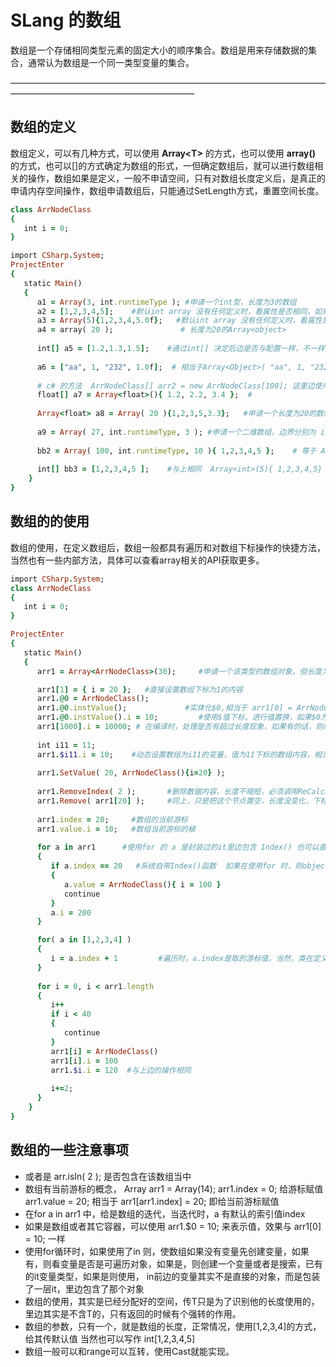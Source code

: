 # SLang 的数组 
数组是一个存储相同类型元素的固定大小的顺序集合。数组是用来存储数据的集合，通常认为数组是一个同一类型变量的集合。

—————————————————————————————————————————————————————————


## 数组的定义 
数组定义，可以有几种方式，可以使用 **Array\<T>** 的方式，也可以使用 **array()** 的方式，也可以[]的方式确定为数组的形式，一但确定数组后，就可以进行数组相关的操作，数组如果是定义，一般不申请空间，只有对数组长度定义后，是真正的申请内存空间操作，数组申请数组后，只能通过SetLength方式，重置空间长度。

```ruby 
class ArrNodeClass
{
   int i = 0;
}

import CSharp.System;
ProjectEnter
{
   static Main()
   {
      a1 = Array(3, int.runtimeType ); #申请一个int型，长度为3的数组
      a2 = [1,2,3,4,5];    #默认int array 没有任何定义时，看属性是否相同，如果相同则决定该数组类型  相当于Array(5, int.runtimeType ){1,2,3,4,5}
      a3 = Array(5){1,2,3,4,5.0f};   #默认int array 没有任何定义时，看属性是否相同，如果相同则决定该数组类型  相当于Array<float>(5){1.0,2.0,3.0,4.0,5.0}        
      a4 = array( 20 );               # 长度为20的Array<object>
             
      int[] a5 = [1.2,1.3,1.5];    #通过int[] 决定后边是否与配置一样，不一样时，使用提示，否则使用强制转换如果类型不一样 相当于 Array<float>{ 1.2, 1.3, 1.5};
        
      a6 = ["aa", 1, "232", 1.0f];  # 相当于Array<Object>( "aa", 1, "232", 1.0f, XC() );
        
      # c# 的方法  ArrNodeClass[] arr2 = new ArrNodeClass[100]; 这里边使用的是 arr2 = ArrClass2[100];
      float[] a7 = Array<float>(){ 1.2, 2.2, 3.4 };  #   
        
      Array<float> a8 = Array( 20 ){1,2,3,5,3.3};   #申请一个长度为20的数组
       
      a9 = Array( 27, int.runtimeType, 3 ); #申请一个二维数组，边界分别为 int[9,3]
      
      bb2 = Array( 100, int.runtimeType, 10 ){ 1,2,3,4,5 };    # 等于 Array<int>( 100, 10 )  {1,2,3,4,5};        
             
      int[] bb3 = [1,2,3,4,5 ];    #与上相同  Array<int>(5){ 1,2,3,4,5}
    }
}
```
## 数组的的使用
数组的使用，在定义数组后，数组一般都具有遍历和对数组下标操作的快捷方法，当然也有一些内部方法，具体可以查看array相关的API获取更多。

```ruby 
import CSharp.System;
class ArrNodeClass
{
   int i = 0;
}

ProjectEnter
{
   static Main()
   {
      arr1 = Array<ArrNodeClass>(30);     #申请一个该类型的数组对象，但长度为0

      arr1[1] = { i = 20 };   #直接设置数组下标为1的内容
      arr1.@0 = ArrNodeClass();
      arr1.@0.instValue();             #实体化$0,相当于 arr1[0] = ArrNodeClass();
      arr1.@0.instValue().i = 10;         #使用$值下标，进行值置换，如果$0为空，则需要先实体化对象才可      以，设置，否则会有空对象报错, 可以调用instValue进行初始化，如果已有内容，则不进行new对象
      arr1[1000].i = 10000; # 在编译时，处理是否有超过长度现象，如果有的话，则编译不通过
      
      int i11 = 11;
      arr1.$i11.i = 10;    #动态设置数组为i11的变量，值为11下标的数组内容，相当于 arr1[11].i = 10;
       
      arr1.SetValue( 20, ArrNodeClass(){i=20} );
        
      arr1.RemoveIndex( 2 );       #删除数据内容，长度不缩短，必须调用ReCalcLength()才可以长度缩短，但下标映射关系是变了       
      arr1.Remove( arr1[20] );     #同上，只是把这个节点置空，长度没变化，下标有变化。
      
      arr1.index = 20;     #数组的当前游标
      arr1.value.i = 10;   #数组当前游标的植
        
      for a in arr1      #使用for 的 a 是封装过的it里边包含 Index() 也可以直接a = ArrNodeClass();替代里边的值
      {
         if a.index == 20   #系统自带Index()函数  如果在使用for 时，则object.Index()表示他的下标
         {
            a.value = ArrNodeClass(){ i = 100 }            
            continue
         }
         a.i = 200
      }

      for( a in [1,2,3,4] )
      {
         i = a.index + 1         #遍历时，a.index是取的游标值，当然，类在定义方法或者是变量名称时，不允许使用index, value等，系统关键字。
      }
      
      for i = 0, i < arr1.length
      {
         i++
         if i < 40
         {
            continue
         }
         arr1[i] = ArrNodeClass()
         arr1[i].i = 100
         arr1.$i.i = 120  #与上边的操作相同
         
         i+=2;
      }
    }
}
```
## 数组的一些注意事项
- 或者是 arr.isIn( 2 ); 是否包含在该数组当中
- 数组有当前游标的概念， Array arr1 = Array(14);  arr1.index = 0;  给游标赋值   arr1.value = 20; 相当于 arr1[arr1.index] = 20; 即给当前游标赋值
- 在for a in arr1 中，给是数组的迭代，当迭代时，a 有默认的索引值index
- 如果是数组或者其它容器，可以使用 arr1.$0 = 10; 来表示值，效果与 arr1[0] = 10; 一样
- 使用for循环时，如果使用了in 则，使数组如果没有变量先创建变量，如果有，则看变量是否是可遍历对象，如果是，则创建一个变量或者是搜索，已有的it变量类型，如果是则使用， in前边的变量其实不是直接的对象，而是包装了一层it，里边包含了那个对象
- 数组的使用，其实是已经分配好的空间，传T只是为了识别他的长度使用的，里边其实是不含T的，只有返回的时候有个强转的作用。
- 数组的参数，只有一个，就是数组的长度，正常情况，使用[1,2,3,4]的方式，给其传默认值  当然也可以写作 int[1,2,3,4,5]
- 数组一般可以和range可以互转，使用Cast就能实现。

